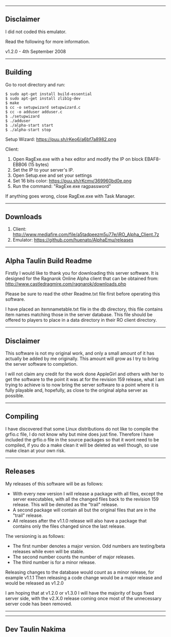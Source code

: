 --------------------------------------------------------------
Disclaimer
--------------------------------------------------------------
I did not coded this emulator.

Read the following for more information.

v1.2.0 - 4th September 2008

--------------------------------------------------------------
Building
--------------------------------------------------------------
Go to root directory and run:
```
$ sudo apt-get install build-essential
$ sudo apt-get install zlib1g-dev
$ make
$ cc -o setupwizard setupwizard.c
$ cc -o adduser adduser.c
$ ./setupwizard
$ ./adduser
$ ./alpha-start start
$ ./alpha-start stop
```

Setup Wizard: https://puu.sh/rKeo6/a6bf7a8982.png

Client:

1. Open RagExe.exe with a hex editor and modify the IP on block EBAF8-EBB06 (15 bytes)
2. Set the IP to your server's IP.
3. Open Setup.exe and set your settings
4. Set 16 bits color: https://puu.sh/rKcmv/369960bd0e.png
5. Run the command: "RagExe.exe ragpassword"

If anything goes wrong, close RagExe.exe with Task Manager.

--------------------------------------------------------------
Downloads
--------------------------------------------------------------
1. Client: http://www.mediafire.com/file/a5tadpeezm5u77e/iRO_Alpha_Client.7z
2. Emulator: https://github.com/huenato/AlphaEmu/releases

--------------------------------------------------------------
Alpha Taulin Build Readme
--------------------------------------------------------------

Firstly I would like to thank you for downloading this server
software.
It is designed for the Ragnarok Online Alpha client that can 
be obtained from:
	http://www.castledragmire.com/ragnarok/downloads.php

Please be sure to read the other Readme.txt file first before
operating this software.

I have placed an itemnametable.txt file in the db directory,
this file contains item names matching those in the server 
database. This file should be offered to players to place in a
data directory in their RO client directory.

--------------------------------------------------------------
Disclaimer
--------------------------------------------------------------

This software is not my original work, and only a small amount
of it has actually be added by me originally. This amount will
grow as I try to bring the server software to completion.

I will not claim any credit for the work done AppleGirl and
others with her to get the software to the point it was at for
the revision 159 release, what I am trying to achieve is to
now bring the server software to a point where it is fully
playable and, hopefully, as close to the original alpha server
as possible.


--------------------------------------------------------------
Compiling
--------------------------------------------------------------

I have discovered that some Linux distributions do not like to
compile the grfio.c file, I do not know why but mine does just
fine.
Therefore I have included the grfio.o file in the source
packages so that it wont need to be compiled, if you do a make
clean it will be deleted as well though, so use make clean at
your own risk.


--------------------------------------------------------------
Releases
--------------------------------------------------------------

My releases of this software will be as follows:
* With every new version I will release a package with all 
files, except the server executables, with all the changed
files back to the revision 159 release. This will be denoted
as the "trail" release.
* A second package will contain all but the original files
that are in the "trail" release.
* All releases after the v1.1.0 release will also have a
package that contains only the files changed since the last
release.

The versioning is as follows:
* The first number denotes a major version. Odd numbers are
testing/beta releases while even will be stable.
* The second number counts the number of major releases.
* The third number is for a minor release.

Releasing changes to the database would count as a minor
release, for example v1.1.1
Then releasing a code change would be a major release and
would be released as v1.2.0

I am hoping that at v1.2.0 or v1.3.0 I will have the majority
of bugs fixed server side, with the v2.X.0 release coming
once most of the unnecessary server code has been removed.

--------------------------------------------------------------
--------------------------------------------------------------
Dev Taulin Nakima
--------------------------------------------------------------
